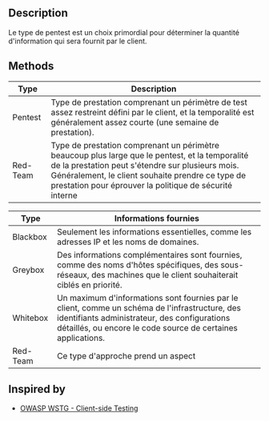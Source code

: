 
## Description

Le type de pentest est un choix primordial pour déterminer la quantité d'information qui sera fournit par le client.

## Methods

| Type     | Description                                                                                                                                                                                                                                                         |
| -------- | ------------------------------------------------------------------------------------------------------------------------------------------------------------------------------------------------------------------------------------------------------------------- |
| Pentest  | Type de prestation comprenant un périmètre de test assez restreint défini par le client, et la temporalité est généralement assez courte (une semaine de prestation).                                                                                               |
| Red-Team | Type de prestation comprenant un périmètre beaucoup plus large que le pentest, et la temporalité de la prestation peut s'étendre sur plusieurs mois. Généralement, le client souhaite prendre ce type de prestation pour éprouver la politique de sécurité interne  |

| Type     | Informations fournies                                                                                                                                                                                          |
| -------- | -------------------------------------------------------------------------------------------------------------------------------------------------------------------------------------------------------------- |
| Blackbox | Seulement les informations essentielles, comme les adresses IP et les noms de domaines.                                                                                                                        |
| Greybox  | Des informations complémentaires sont fournies, comme des noms d'hôtes spécifiques, des sous-réseaux, des machines que le client souhaiterait ciblés en priorité.                                              |
| Whitebox | Un maximum d'informations sont fournies par le client, comme un schéma de l'infrastructure, des identifiants administrateur, des configurations détaillés, ou encore le code source de certaines applications. |
| Red-Team | Ce type d'approche prend un aspect                                                                                                                                                                             |

## Inspired by

- [OWASP WSTG - Client-side Testing](https://owasp.org/www-project-web-security-testing-guide/latest/4-Web_Application_Security_Testing/11-Client-side_Testing/)



